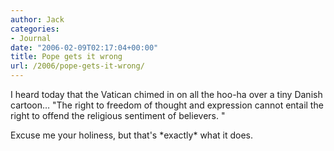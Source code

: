 ```yaml
---
author: Jack
categories:
- Journal
date: "2006-02-09T02:17:04+00:00"
title: Pope gets it wrong
url: /2006/pope-gets-it-wrong/
---
```


I heard today that the Vatican chimed in on all the hoo-ha over a tiny Danish cartoon&#8230; "The right to freedom of thought and expression cannot entail the right to offend the religious sentiment of believers. " 

Excuse me your holiness, but that's \*exactly\* what it does.